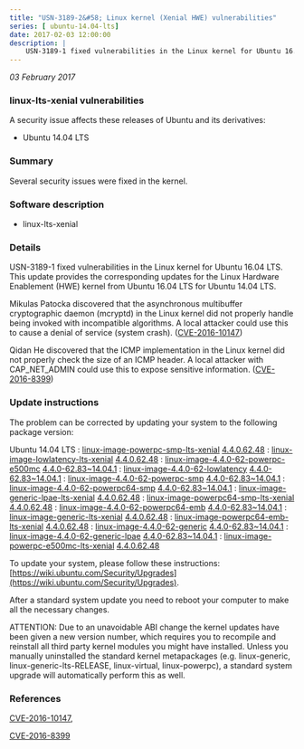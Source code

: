```yaml
---
title: "USN-3189-2&#58; Linux kernel (Xenial HWE) vulnerabilities"
series: [ ubuntu-14.04-lts]
date: 2017-02-03 12:00:00
description: |
    USN-3189-1 fixed vulnerabilities in the Linux kernel for Ubuntu 16.04 LTS. This update provides the corresponding updates for the Linux Hardware Enablement (HWE) kernel from Ubuntu 16.04 LTS for Ubuntu 14.04 LTS.
--- 
```

 
 

*03 February 2017*

### linux-lts-xenial vulnerabilities

A security issue affects these releases of Ubuntu and its derivatives:

* Ubuntu 14.04 LTS

### Summary

Several security issues were fixed in the kernel. 

### Software description

* linux-lts-xenial 

### Details

USN-3189-1 fixed vulnerabilities in the Linux kernel for Ubuntu 16.04 LTS. This update provides the corresponding updates for the Linux Hardware Enablement (HWE) kernel from Ubuntu 16.04 LTS for Ubuntu 14.04 LTS.

Mikulas Patocka discovered that the asynchronous multibuffer cryptographic daemon (mcryptd) in the Linux kernel did not properly handle being invoked with incompatible algorithms. A local attacker could use this to cause a denial of service (system crash). ([CVE-2016-10147](http://people.ubuntu.com/~ubuntu-security/cve/CVE-2016-10147))

Qidan He discovered that the ICMP implementation in the Linux kernel did not properly check the size of an ICMP header. A local attacker with CAP_NET_ADMIN could use this to expose sensitive information. ([CVE-2016-8399](http://people.ubuntu.com/~ubuntu-security/cve/CVE-2016-8399)) 

### Update instructions

The problem can be corrected by updating your system to the following package version:

Ubuntu 14.04 LTS
 : [linux-image-powerpc-smp-lts-xenial](https://launchpad.net/ubuntu/+source/linux-lts-xenial) <span> [4.4.0.62.48](https://launchpad.net/ubuntu/+source/linux-lts-xenial/4.4.0-62.83~14.04.1) </span> 
 : [linux-image-lowlatency-lts-xenial](https://launchpad.net/ubuntu/+source/linux-lts-xenial) <span> [4.4.0.62.48](https://launchpad.net/ubuntu/+source/linux-lts-xenial/4.4.0-62.83~14.04.1) </span> 
 : [linux-image-4.4.0-62-powerpc-e500mc](https://launchpad.net/ubuntu/+source/linux-lts-xenial) <span> [4.4.0-62.83~14.04.1](https://launchpad.net/ubuntu/+source/linux-lts-xenial/4.4.0-62.83~14.04.1) </span> 
 : [linux-image-4.4.0-62-lowlatency](https://launchpad.net/ubuntu/+source/linux-lts-xenial) <span> [4.4.0-62.83~14.04.1](https://launchpad.net/ubuntu/+source/linux-lts-xenial/4.4.0-62.83~14.04.1) </span> 
 : [linux-image-4.4.0-62-powerpc-smp](https://launchpad.net/ubuntu/+source/linux-lts-xenial) <span> [4.4.0-62.83~14.04.1](https://launchpad.net/ubuntu/+source/linux-lts-xenial/4.4.0-62.83~14.04.1) </span> 
 : [linux-image-4.4.0-62-powerpc64-smp](https://launchpad.net/ubuntu/+source/linux-lts-xenial) <span> [4.4.0-62.83~14.04.1](https://launchpad.net/ubuntu/+source/linux-lts-xenial/4.4.0-62.83~14.04.1) </span> 
 : [linux-image-generic-lpae-lts-xenial](https://launchpad.net/ubuntu/+source/linux-lts-xenial) <span> [4.4.0.62.48](https://launchpad.net/ubuntu/+source/linux-lts-xenial/4.4.0-62.83~14.04.1) </span> 
 : [linux-image-powerpc64-smp-lts-xenial](https://launchpad.net/ubuntu/+source/linux-lts-xenial) <span> [4.4.0.62.48](https://launchpad.net/ubuntu/+source/linux-lts-xenial/4.4.0-62.83~14.04.1) </span> 
 : [linux-image-4.4.0-62-powerpc64-emb](https://launchpad.net/ubuntu/+source/linux-lts-xenial) <span> [4.4.0-62.83~14.04.1](https://launchpad.net/ubuntu/+source/linux-lts-xenial/4.4.0-62.83~14.04.1) </span> 
 : [linux-image-generic-lts-xenial](https://launchpad.net/ubuntu/+source/linux-lts-xenial) <span> [4.4.0.62.48](https://launchpad.net/ubuntu/+source/linux-lts-xenial/4.4.0-62.83~14.04.1) </span> 
 : [linux-image-powerpc64-emb-lts-xenial](https://launchpad.net/ubuntu/+source/linux-lts-xenial) <span> [4.4.0.62.48](https://launchpad.net/ubuntu/+source/linux-lts-xenial/4.4.0-62.83~14.04.1) </span> 
 : [linux-image-4.4.0-62-generic](https://launchpad.net/ubuntu/+source/linux-lts-xenial) <span> [4.4.0-62.83~14.04.1](https://launchpad.net/ubuntu/+source/linux-lts-xenial/4.4.0-62.83~14.04.1) </span> 
 : [linux-image-4.4.0-62-generic-lpae](https://launchpad.net/ubuntu/+source/linux-lts-xenial) <span> [4.4.0-62.83~14.04.1](https://launchpad.net/ubuntu/+source/linux-lts-xenial/4.4.0-62.83~14.04.1) </span> 
 : [linux-image-powerpc-e500mc-lts-xenial](https://launchpad.net/ubuntu/+source/linux-lts-xenial) <span> [4.4.0.62.48](https://launchpad.net/ubuntu/+source/linux-lts-xenial/4.4.0-62.83~14.04.1) </span> 

To update your system, please follow these instructions: [https://wiki.ubuntu.com/Security/Upgrades](https://wiki.ubuntu.com/Security/Upgrades).

After a standard system update you need to reboot your computer to make all the necessary changes.

ATTENTION: Due to an unavoidable ABI change the kernel updates have been given a new version number, which requires you to recompile and reinstall all third party kernel modules you might have installed. Unless you manually uninstalled the standard kernel metapackages (e.g. linux-generic, linux-generic-lts-RELEASE, linux-virtual, linux-powerpc), a standard system upgrade will automatically perform this as well. 

### References

 
 [CVE-2016-10147](http://people.ubuntu.com/~ubuntu-security/cve/CVE-2016-10147), 

 [CVE-2016-8399](http://people.ubuntu.com/~ubuntu-security/cve/CVE-2016-8399)
 


